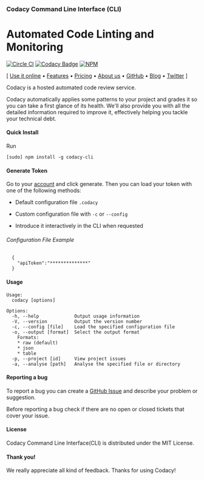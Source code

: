 ### Codacy Command Line Interface (CLI)
# Automated Code Linting and Monitoring

[![Circle CI](https://circleci.com/gh/codacy/codacy-cli.svg?style=shield)](https://circleci.com/gh/codacy/codacy-cli)
[![Codacy Badge](https://api.codacy.com/project/badge/grade/7cab81e0d23592b83da165cdbf5dd38f)](https://www.codacy.com/app/Codacy/codacy-cli)
[![NPM](https://nodei.co/npm/codacy-cli.png?compact=true)](https://npmjs.org/package/codacy-cli)

\[ [Use it online](https://www.codacy.com) • [Features](https://www.codacy.com/features) •
[Pricing](https://www.codacy.com/pricing) • [About us](https://www.codacy.com/about) •
[GitHub](https://www.github.com/codacy) • [Blog](http://blog.codacy.com) •
[Twitter](https://twitter.com/codacy/) \]

Codacy is a hosted automated code review service.

Codacy automatically applies some patterns to your project and grades it so you can take a first glance of its health. We'll also provide you with all the detailed information required to improve it, effectively helping you tackle your technical debt.

#### Quick Install
Run
```
[sudo] npm install -g codacy-cli
```

#### Generate Token

Go to your [account](https://www.codacy.com/account#ApiTokens) and click generate.
Then you can load your token with one of the following methods:
* Default configuration file `.codacy`

* Custom configuration file with `-c` or `--config`

* Introduce it interactively in the CLI when requested

###### Configuration File Example

      {
        "apiToken":"**************"
      }

#### Usage

    Usage:
      codacy [options]

    Options:
      -h, --help             Output usage information
      -V, --version          Output the version number
      -c, --config [file]    Load the specified configuration file
      -o, --output [format]  Select the output format
        Formats:
        * raw (default)
        * json
        * table
      -p, --project [id]     View project issues
      -a, --analyse [path]   Analyse the specified file or directory

#### Reporting a bug

To report a bug you can create a
[GitHub Issue](https://github.com/codacy/codacy-cli/issues/new) and describe
your problem or suggestion.

Before reporting a bug check if there are no open or closed
tickets that cover your issue.

#### License

Codacy Command Line Interface(CLI) is distributed under the MIT License.

#### Thank you!

We really appreciate all kind of feedback. Thanks for using Codacy!
